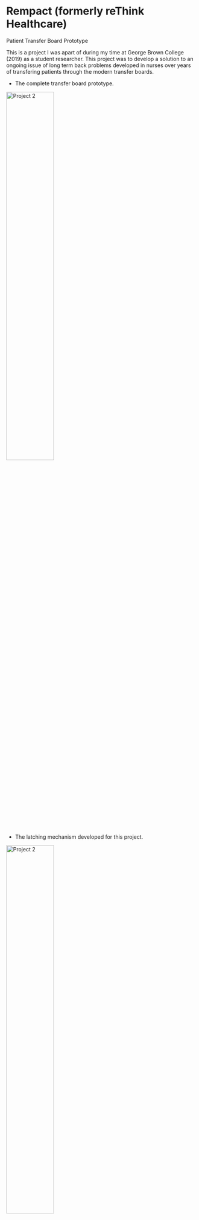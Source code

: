 # Rempact (formerly reThink Healthcare) 
Patient Transfer Board Prototype

This is a project I was apart of during my time at George Brown College (2019) as a student researcher.
This project was to develop a solution to an ongoing issue of long term back problems developed in nurses over years of transfering patients through the modern transfer boards.

- The complete transfer board prototype.
<!--
![IMG_20191126_165335](https://github.com/user-attachments/assets/bc800d42-9adb-4809-be05-e38c3c93ba8e)
-->
<img src="https://github.com/user-attachments/assets/bc800d42-9adb-4809-be05-e38c3c93ba8e" alt="Project 2" style="width:50%; height:auto;">

- The latching mechanism developed for this project.
<!--
![IMG_20191126_165555](https://github.com/user-attachments/assets/02013ebc-2384-4fe3-80f8-3e81b974f954)
-->
<img src="https://github.com/user-attachments/assets/02013ebc-2384-4fe3-80f8-3e81b974f954" alt="Project 2" style="width:50%; height:auto;">
